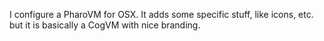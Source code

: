 I configure a PharoVM for OSX. 
It adds some specific stuff, like icons, etc. but it is basically a CogVM with nice branding. 